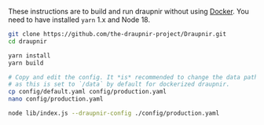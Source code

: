 These instructions are to build and run draupnir without using [Docker](./setup_docker.md).
You need to have installed `yarn` 1.x and Node 18.

```bash
git clone https://github.com/the-draupnir-project/Draupnir.git
cd draupnir

yarn install
yarn build

# Copy and edit the config. It *is* recommended to change the data path,
# as this is set to `/data` by default for dockerized draupnir.
cp config/default.yaml config/production.yaml
nano config/production.yaml

node lib/index.js --draupnir-config ./config/production.yaml
```
